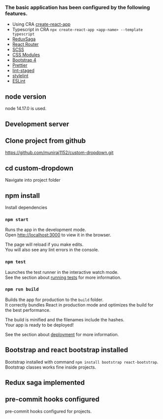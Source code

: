### The basic application has been configured by the following features.

- Using CRA  [create-react-app](https://create-react-app.dev/ "Create React App")
- Typescript in CRA `npx create-react-app <app-name> --template typescript`
- [ReduxSaga](https://redux-saga.js.org/ "ReduxSaga")
- [React Router](https://reactrouter.com/web/guides/quick-start "React Router")
- [SCSS](https://create-react-app.dev/docs/adding-a-sass-stylesheet/ "SCSS")
- [CSS Modules](https://create-react-app.dev/docs/adding-a-css-modules-stylesheet/ "CSS Modules")
- [Bootstrap 4](https://getbootstrap.com/docs/4.0/getting-started/introduction/ "Bootstrap 4")
- [Prettier](https://prettier.io/docs/en/configuration.html "prettier")
- [lint-staged](https://github.com/okonet/lint-staged#readme "lint-staged")
- [stylelint](https://stylelint.io/ "stylelint")
- [ESLint](https://eslint.org/)

## node version

node 14.17.0 is used.

## Development server

## Clone project from github

https://github.com/muniraj1152/custom-dropdown.git

## cd custom-dropdown

Navigate into project folder
## npm install

Install dependencies

### `npm start`

Runs the app in the development mode.\
Open [http://localhost:3000](http://localhost:3000) to view it in the browser.

The page will reload if you make edits.\
You will also see any lint errors in the console.

### `npm test`

Launches the test runner in the interactive watch mode.\
See the section about [running tests](https://facebook.github.io/create-react-app/docs/running-tests) for more information.

### `npm run build`

Builds the app for production to the `build` folder.\
It correctly bundles React in production mode and optimizes the build for the best performance.

The build is minified and the filenames include the hashes.\
Your app is ready to be deployed!

See the section about [deployment](https://facebook.github.io/create-react-app/docs/deployment) for more information.

## Bootstrap and react bootstrap installed
Bootstrap  installed with command `npm install bootstrap react-bootstrap`. Bootstrap classes works fine inside projects. 

## Redux saga implemented

## pre-commit hooks configured
pre-commit hooks configured for projects.
